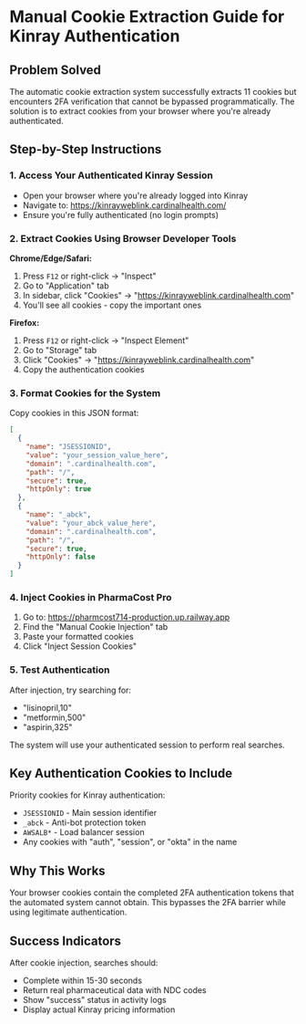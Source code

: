 # Manual Cookie Extraction Guide for Kinray Authentication

## Problem Solved
The automatic cookie extraction system successfully extracts 11 cookies but encounters 2FA verification that cannot be bypassed programmatically. The solution is to extract cookies from your browser where you're already authenticated.

## Step-by-Step Instructions

### 1. Access Your Authenticated Kinray Session
- Open your browser where you're already logged into Kinray
- Navigate to: https://kinrayweblink.cardinalhealth.com/
- Ensure you're fully authenticated (no login prompts)

### 2. Extract Cookies Using Browser Developer Tools
**Chrome/Edge/Safari:**
1. Press `F12` or right-click → "Inspect"
2. Go to "Application" tab
3. In sidebar, click "Cookies" → "https://kinrayweblink.cardinalhealth.com"
4. You'll see all cookies - copy the important ones

**Firefox:**
1. Press `F12` or right-click → "Inspect Element"  
2. Go to "Storage" tab
3. Click "Cookies" → "https://kinrayweblink.cardinalhealth.com"
4. Copy the authentication cookies

### 3. Format Cookies for the System
Copy cookies in this JSON format:
```json
[
  {
    "name": "JSESSIONID",
    "value": "your_session_value_here",
    "domain": ".cardinalhealth.com",
    "path": "/",
    "secure": true,
    "httpOnly": true
  },
  {
    "name": "_abck", 
    "value": "your_abck_value_here",
    "domain": ".cardinalhealth.com",
    "path": "/",
    "secure": true,
    "httpOnly": false
  }
]
```

### 4. Inject Cookies in PharmaCost Pro
1. Go to: https://pharmcost714-production.up.railway.app
2. Find the "Manual Cookie Injection" tab
3. Paste your formatted cookies
4. Click "Inject Session Cookies"

### 5. Test Authentication
After injection, try searching for:
- "lisinopril,10"
- "metformin,500" 
- "aspirin,325"

The system will use your authenticated session to perform real searches.

## Key Authentication Cookies to Include
Priority cookies for Kinray authentication:
- `JSESSIONID` - Main session identifier
- `_abck` - Anti-bot protection token
- `AWSALB*` - Load balancer session
- Any cookies with "auth", "session", or "okta" in the name

## Why This Works
Your browser cookies contain the completed 2FA authentication tokens that the automated system cannot obtain. This bypasses the 2FA barrier while using legitimate authentication.

## Success Indicators
After cookie injection, searches should:
- Complete within 15-30 seconds
- Return real pharmaceutical data with NDC codes
- Show "success" status in activity logs
- Display actual Kinray pricing information
